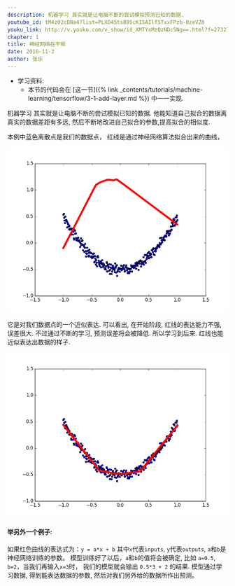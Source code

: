 ```yaml
---
description: 机器学习 其实就是让电脑不断的尝试模拟预测已知的数据.
youtube_id: tM4z02cDNa4?list=PLXO45tsB95cKI5AIlf5TxxFPzb-0zeVZ8
youku_link: http://v.youku.com/v_show/id_XMTYxMzQzNDc5Ng==.html?f=27327189&o=1
chapter: 1
title: 神经网络在干嘛
date: 2016-11-3
author: 张乐
---
```

* 学习资料:
  * 本节的代码会在 [这一节]({% link _contents/tutorials/machine-learning/tensorflow/3-1-add-layer.md %}) 中一一实现.

机器学习 其实就是让电脑不断的尝试模拟已知的数据.
他能知道自己拟合的数据离真实的数据差距有多远,
然后不断地改进自己拟合的参数,提高拟合的相似度.

本例中蓝色离散点是我们的数据点，
红线是通过神经网络算法拟合出来的曲线，

<img class='course-image' src='/static/results/tensorflow/1_3_1.png'>

它是对我们数据点的一个近似表达. 可以看出, 在开始阶段, 红线的表达能力不强, 误差很大.
不过通过不断的学习, 预测误差将会被降低. 所以学习到后来. 红线也能近似表达出数据的样子.

<img class='course-image' src='/static/results/tensorflow/1_3_2.png'>

#### 举另外一个例子:

如果红色曲线的表达式为：`y = a*x + b`
其中`x`代表`inputs`, 
`y`代表`outputs`, `a`和`b`是神经网络训练的参数。
模型训练好了以后，`a`和`b`的值将会被确定, 比如 `a=0.5`, `b=2`，当我们再输入`x=3`时，
我们的模型就会输出 `0.5*3 + 2` 的结果.
模型通过学习数据, 得到能表达数据的参数, 然后对我们另外给的数据所作出预测。
